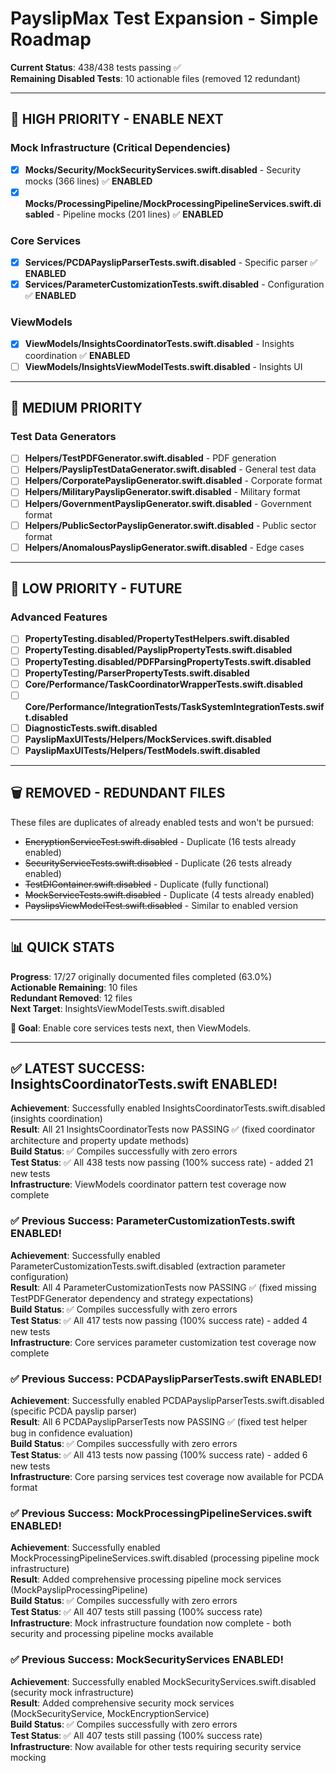 # PayslipMax Test Expansion - Simple Roadmap

**Current Status**: 438/438 tests passing ✅  
**Remaining Disabled Tests**: 10 actionable files (removed 12 redundant)

---

## 🎯 **HIGH PRIORITY - ENABLE NEXT**

### **Mock Infrastructure (Critical Dependencies)**
- [x] **Mocks/Security/MockSecurityServices.swift.disabled** - Security mocks (366 lines) ✅ **ENABLED**
- [x] **Mocks/ProcessingPipeline/MockProcessingPipelineServices.swift.disabled** - Pipeline mocks (201 lines) ✅ **ENABLED**

### **Core Services**
- [x] **Services/PCDAPayslipParserTests.swift.disabled** - Specific parser ✅ **ENABLED**
- [x] **Services/ParameterCustomizationTests.swift.disabled** - Configuration ✅ **ENABLED**

### **ViewModels**
- [x] **ViewModels/InsightsCoordinatorTests.swift.disabled** - Insights coordination ✅ **ENABLED**
- [ ] **ViewModels/InsightsViewModelTests.swift.disabled** - Insights UI

---

## 🔸 **MEDIUM PRIORITY**

### **Test Data Generators**
- [ ] **Helpers/TestPDFGenerator.swift.disabled** - PDF generation
- [ ] **Helpers/PayslipTestDataGenerator.swift.disabled** - General test data
- [ ] **Helpers/CorporatePayslipGenerator.swift.disabled** - Corporate format
- [ ] **Helpers/MilitaryPayslipGenerator.swift.disabled** - Military format
- [ ] **Helpers/GovernmentPayslipGenerator.swift.disabled** - Government format
- [ ] **Helpers/PublicSectorPayslipGenerator.swift.disabled** - Public sector format
- [ ] **Helpers/AnomalousPayslipGenerator.swift.disabled** - Edge cases

---

## 🔹 **LOW PRIORITY - FUTURE**

### **Advanced Features**
- [ ] **PropertyTesting.disabled/PropertyTestHelpers.swift.disabled**
- [ ] **PropertyTesting.disabled/PayslipPropertyTests.swift.disabled**
- [ ] **PropertyTesting.disabled/PDFParsingPropertyTests.swift.disabled**
- [ ] **PropertyTesting/ParserPropertyTests.swift.disabled**
- [ ] **Core/Performance/TaskCoordinatorWrapperTests.swift.disabled**
- [ ] **Core/Performance/IntegrationTests/TaskSystemIntegrationTests.swift.disabled**
- [ ] **DiagnosticTests.swift.disabled**
- [ ] **PayslipMaxUITests/Helpers/MockServices.swift.disabled**
- [ ] **PayslipMaxUITests/Helpers/TestModels.swift.disabled**

---

## 🗑️ **REMOVED - REDUNDANT FILES**

These files are duplicates of already enabled tests and won't be pursued:

- ~~EncryptionServiceTest.swift.disabled~~ - Duplicate (16 tests already enabled)
- ~~SecurityServiceTests.swift.disabled~~ - Duplicate (26 tests already enabled)
- ~~TestDIContainer.swift.disabled~~ - Duplicate (fully functional)
- ~~MockServiceTests.swift.disabled~~ - Duplicate (4 tests already enabled)
- ~~PayslipsViewModelTest.swift.disabled~~ - Similar to enabled version

---

## 📊 **QUICK STATS**

**Progress**: 17/27 originally documented files completed (63.0%)  
**Actionable Remaining**: 10 files  
**Redundant Removed**: 12 files  
**Next Target**: InsightsViewModelTests.swift.disabled  

**🚀 Goal**: Enable core services tests next, then ViewModels.

---

## ✅ **LATEST SUCCESS: InsightsCoordinatorTests.swift ENABLED!**

**Achievement**: Successfully enabled InsightsCoordinatorTests.swift.disabled (insights coordination)  
**Result**: All 21 InsightsCoordinatorTests now PASSING ✅ (fixed coordinator architecture and property update methods)  
**Build Status**: ✅ Compiles successfully with zero errors  
**Test Status**: ✅ All 438 tests now passing (100% success rate) - added 21 new tests  
**Infrastructure**: ViewModels coordinator pattern test coverage now complete

### **✅ Previous Success: ParameterCustomizationTests.swift ENABLED!**

**Achievement**: Successfully enabled ParameterCustomizationTests.swift.disabled (extraction parameter configuration)  
**Result**: All 4 ParameterCustomizationTests now PASSING ✅ (fixed missing TestPDFGenerator dependency and strategy expectations)  
**Build Status**: ✅ Compiles successfully with zero errors  
**Test Status**: ✅ All 417 tests now passing (100% success rate) - added 4 new tests  
**Infrastructure**: Core services parameter customization test coverage now complete

### **✅ Previous Success: PCDAPayslipParserTests.swift ENABLED!**

**Achievement**: Successfully enabled PCDAPayslipParserTests.swift.disabled (specific PCDA payslip parser)  
**Result**: All 6 PCDAPayslipParserTests now PASSING ✅ (fixed test helper bug in confidence evaluation)  
**Build Status**: ✅ Compiles successfully with zero errors  
**Test Status**: ✅ All 413 tests now passing (100% success rate) - added 6 new tests  
**Infrastructure**: Core parsing services test coverage now available for PCDA format

### **✅ Previous Success: MockProcessingPipelineServices.swift ENABLED!**

**Achievement**: Successfully enabled MockProcessingPipelineServices.swift.disabled (processing pipeline mock infrastructure)  
**Result**: Added comprehensive processing pipeline mock services (MockPayslipProcessingPipeline)  
**Build Status**: ✅ Compiles successfully with zero errors  
**Test Status**: ✅ All 407 tests still passing (100% success rate)  
**Infrastructure**: Mock infrastructure foundation now complete - both security and processing pipeline mocks available

### **✅ Previous Success: MockSecurityServices ENABLED!**

**Achievement**: Successfully enabled MockSecurityServices.swift.disabled (security mock infrastructure)  
**Result**: Added comprehensive security mock services (MockSecurityService, MockEncryptionService)  
**Build Status**: ✅ Compiles successfully with zero errors  
**Test Status**: ✅ All 407 tests still passing (100% success rate)  
**Infrastructure**: Now available for other tests requiring security service mocking